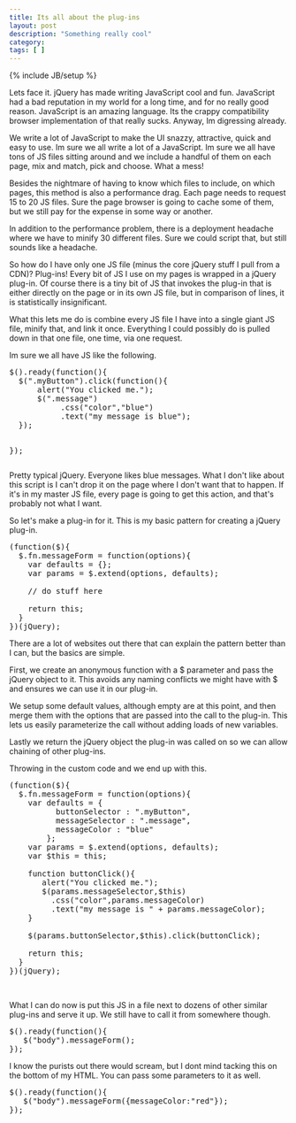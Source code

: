 ```yaml
---
title: Its all about the plug-ins
layout: post
description: "Something really cool"
category:
tags: [ ] 
---
```

{% include JB/setup %}



<p>Lets face it. jQuery has made writing JavaScript cool and fun. JavaScript had a bad reputation in my world for a long time, and for no really good reason. JavaScript is an amazing language. Its the crappy compatibility browser implementation of that really sucks. Anyway, Im digressing already.</p>  <p>We write a lot of JavaScript to make the UI snazzy, attractive, quick and easy to use. Im sure we all write a lot of a JavaScript. Im sure we all have tons of JS files sitting around and we include a handful of them on each page, mix and match, pick and choose. What a mess!</p>  <p>Besides the nightmare of having to know which files to include, on which pages, this method is also a performance drag. Each page needs to request 15 to 20 JS files. Sure the page browser is going to cache some of them, but we still pay for the expense in some way or another.</p>  <p>In addition to the performance problem, there is a deployment headache where we have to minify 30 different files. Sure we could script that, but still sounds like a headache.</p>  <p>So how do I have only one JS file (minus the core jQuery stuff I pull from a CDN)? Plug-ins! Every bit of JS I use on my pages is wrapped in a jQuery plug-in. Of course there is a tiny bit of JS that invokes the plug-in that is either directly on the page or in its own JS file, but in comparison of lines, it is statistically insignificant.</p>  <p>What this lets me do is combine every JS file I have into a single giant JS file, minify that, and link it once. Everything I could possibly do is pulled down in that one file, one time, via one request.</p>  <p>Im sure we all have JS like the following.</p>  <pre class="javascript" name="code">$().ready(function(){
  $(&quot;.myButton&quot;).click(function(){
      alert(&quot;You clicked me.&quot;);
      $(&quot;.message&quot;)
           .css(&quot;color&quot;,&quot;blue&quot;)
           .text(&quot;my message is blue&quot;);
  });

});</pre>

<p>Pretty typical jQuery. Everyone likes blue messages. What I don't like about this script is I can't drop it on the page where I don't want that to happen. If it's in my master JS file, every page is going to get this action, and that's probably not what I want. </p>

<p>So let's make a plug-in for it. This is my basic pattern for creating a jQuery plug-in.</p>

<pre class="javascript" name="code">(function($){
  $.fn.messageForm = function(options){
    var defaults = {};
    var params = $.extend(options, defaults);    

    // do stuff here

    return this;
  }
})(jQuery);</pre>

<p>There are a lot of websites out there that can explain the pattern better than I can, but the basics are simple. </p>

<p>First, we create an anonymous function with a $ parameter and pass the jQuery object to it. This avoids any naming conflicts we might have with $ and ensures we can use it in our plug-in.</p>

<p>We setup some default values, although empty are at this point, and then merge them with the options that are passed into the call to the plug-in. This lets us easily parameterize the call without adding loads of new variables. </p>

<p>Lastly we return the jQuery object the plug-in was called on so we can allow chaining of other plug-ins.</p>

<p>Throwing in the custom code and we end up with this.</p>

<pre class="javascript" name="code">(function($){
  $.fn.messageForm = function(options){
    var defaults = {
          buttonSelector : &quot;.myButton&quot;, 
          messageSelector : &quot;.message&quot;,
          messageColor : &quot;blue&quot;
        };
    var params = $.extend(options, defaults);
    var $this = this;

    function buttonClick(){
       alert(&quot;You clicked me.&quot;);
       $(params.messageSelector,$this)
         .css(&quot;color&quot;,params.messageColor)
         .text(&quot;my message is &quot; + params.messageColor);
    }   

    $(params.buttonSelector,$this).click(buttonClick);
             
    return this;
  }
})(jQuery);</pre>

<p>&#160;</p>

<p>What I can do now is put this JS in a file next to dozens of other similar plug-ins and serve it up. We still have to call it from somewhere though. </p>

<pre class="javascript" name="code">$().ready(function(){
   $(&quot;body&quot;).messageForm();
});</pre>

<p>I know the purists out there would scream, but I dont mind tacking this on the bottom of my HTML. You can pass some parameters to it as well.</p>

<pre class="javascript" name="code">$().ready(function(){
   $(&quot;body&quot;).messageForm({messageColor:&quot;red&quot;});
});</pre>

